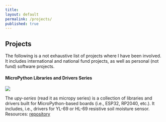 ```yaml
---
title:
layout: default
permalink: /projects/
published: true
---
```


## Projects
The following is a not exhaustive list of projects where I have been involved. It includes international and national fund projects, as well as personal (not fund) software projects.

#### MicroPython Libraries and Drivers Series
<img src="https://img.shields.io/badge/project-software-green">

The *upy-series* (read it as micropy series) is a collection of libraries and drivers built for MicroPython-based boards (i.e., ESP32, RP2040, etc.). It includes, i.e., drivers for YL-69 or HL-69 resistive soil moisture sensor.<br>
Resources: <a href="https://github.com/lcarnevale/upy-series">repository</a>